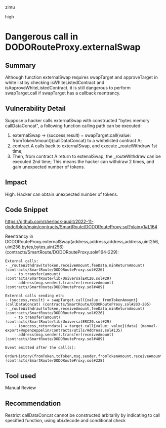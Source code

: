 zimu

high

# Dangerous call in DODORouteProxy.externalSwap

## Summary
Although function externalSwap requires swapTarget and approveTarget in white list by checking isWhiteListedContract and isApproveWhiteListedContract, it is still dangerous to perform swapTarget.call if swapTarget has a callback reentrancy.

## Vulnerability Detail
Suppose a hacker calls externalSwap with constructed "bytes memory callDataConcat", a following function calling path can be executed:
1.   externalSwap  -> (success,result) = swapTarget.call{value: fromTokenAmount}(callDataConcat) to a whitelisted contract A;
2.   contract A calls back to externalSwap, and execute _routeWithdraw 1st time;
3.   Then, from contract A return to extenalSwap,  the _routeWithdraw can be executed 2nd time;
This means the hacker can withdraw 2 times, and gain unexpected number of tokens.

## Impact
High. Hacker can obtain unexpected number of tokens.

## Code Snippet

https://github.com/sherlock-audit/2022-11-dodo/blob/main/contracts/SmartRoute/DODORouteProxy.sol?plain=1#L164

Reentrancy in DODORouteProxy.externalSwap(address,address,address,address,uint256,uint256,bytes,bytes,uint256) (contracts/SmartRoute/DODORouteProxy.sol#164-229):

	External calls:
	- _routeWithdraw(toToken,receiveAmount,feeData,minReturnAmount) (contracts/SmartRoute/DODORouteProxy.sol#226)
		- to.transfer(amount) (contracts/SmartRoute/lib/UniversalERC20.sol#29)
		- address(msg.sender).transfer(receiveAmount) (contracts/SmartRoute/DODORouteProxy.sol#489)

	External calls sending eth:
	- (success,result) = swapTarget.call{value: fromTokenAmount}(callDataConcat) (contracts/SmartRoute/DODORouteProxy.sol#203-205)
	- _routeWithdraw(toToken,receiveAmount,feeData,minReturnAmount) (contracts/SmartRoute/DODORouteProxy.sol#226)
		- to.transfer(amount) (contracts/SmartRoute/lib/UniversalERC20.sol#29)
		- (success,returndata) = target.call{value: value}(data) (manual-export/@openzeppelin/contracts/utils/Address.sol#135)
		- address(msg.sender).transfer(receiveAmount) (contracts/SmartRoute/DODORouteProxy.sol#489)
	
	Event emitted after the call(s):
	- OrderHistory(fromToken,toToken,msg.sender,fromTokenAmount,receiveAmount) (contracts/SmartRoute/DODORouteProxy.sol#228)
	
## Tool used

Manual Review

## Recommendation

Restrict callDataConcat cannot be constructed arbitarily by indicating to call specified function, using abi.decode and conditional check